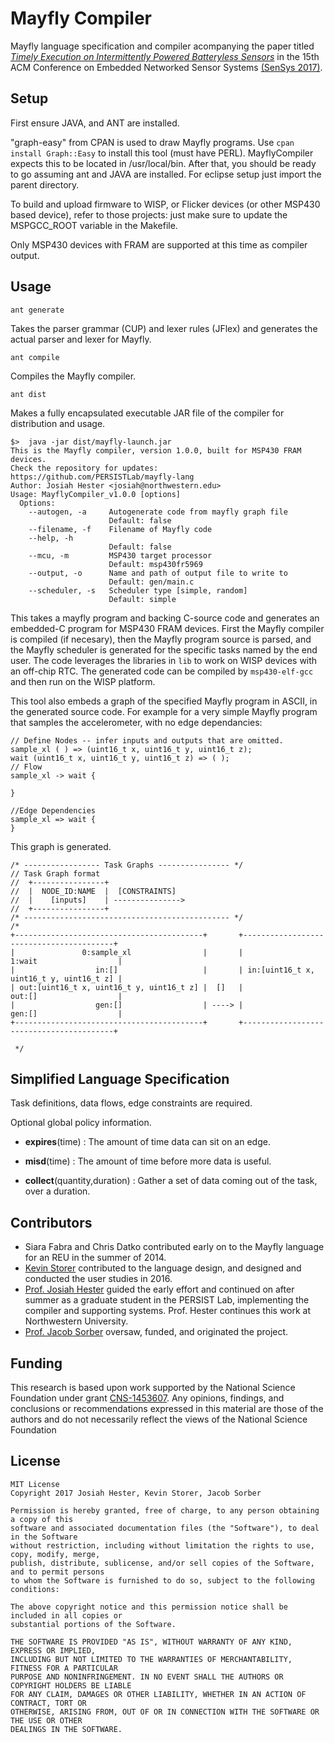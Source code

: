 Mayfly Compiler
======

Mayfly language specification and compiler acompanying the paper titled [*Timely Execution on Intermittently Powered Batteryless Sensors*](http://josiahhester.com/cv/files/mayflysensys2017.pdf) in the 15th ACM Conference on Embedded Networked Sensor Systems [(SenSys 2017)](http://sensys.acm.org/2017/).

## Setup
First ensure JAVA, and ANT are installed.

"graph-easy" from CPAN is used to draw Mayfly programs. Use `cpan install Graph::Easy` to install this tool (must have PERL). MayflyCompiler expects this to be located in /usr/local/bin.
After that, you should be ready to go assuming ant and JAVA are installed. For eclipse setup just import the parent directory.

To build and upload firmware to WISP, or Flicker devices (or other MSP430 based device), refer to those projects: just make sure to update the MSPGCC_ROOT variable in the Makefile.

Only MSP430 devices with FRAM are supported at this time as compiler output.

## Usage

`ant generate`

Takes the parser grammar (CUP) and lexer rules (JFlex) and generates the actual parser and lexer for Mayfly.

`ant compile`

Compiles the Mayfly compiler.

`ant dist`

Makes a fully encapsulated executable JAR file of the compiler for distribution and usage.

	$>	java -jar dist/mayfly-launch.jar
	This is the Mayfly compiler, version 1.0.0, built for MSP430 FRAM devices.
	Check the repository for updates: https://github.com/PERSISTLab/mayfly-lang
	Author: Josiah Hester <josiah@northwestern.edu>
	Usage: MayflyCompiler_v1.0.0 [options]
	  Options:
	    --autogen, -a     Autogenerate code from mayfly graph file
	                      Default: false
	    --filename, -f    Filename of Mayfly code
	    --help, -h
	                      Default: false
	    --mcu, -m         MSP430 target processor
	                      Default: msp430fr5969
	    --output, -o      Name and path of output file to write to
	                      Default: gen/main.c
	    --scheduler, -s   Scheduler type [simple, random]
	                      Default: simple


This takes a mayfly program and backing C-source code and generates an embedded-C program for MSP430 FRAM devices. First the Mayfly compiler is compiled (if necesary), then the Mayfly program source is parsed, and the Mayfly scheduler is generated for the specific tasks named by the end user. The code leverages the libraries in `lib` to work on WISP devices with an off-chip RTC. The generated code can be compiled by `msp430-elf-gcc` and then run on the WISP platform.

This tool also embeds a graph of the specified Mayfly program in ASCII, in the generated source code. For example for a very simple Mayfly program that samples the accelerometer, with no edge dependancies:

	// Define Nodes -- infer inputs and outputs that are omitted.
	sample_xl ( ) => (uint16_t x, uint16_t y, uint16_t z);
	wait (uint16_t x, uint16_t y, uint16_t z) => ( );
	// Flow
	sample_xl -> wait {
		
	}
	
	//Edge Dependencies
	sample_xl => wait {
	}

This graph is generated.

	/* ----------------- Task Graphs ---------------- */
	// Task Graph format
	//	+----------------+
	//	|  NODE_ID:NAME  |  [CONSTRAINTS]
	//	|    [inputs]    | --------------->
	//	+----------------+
	/* ---------------------------------------------- */
	/*
	+------------------------------------------+       +-----------------------------------------+
	|               0:sample_xl                |       |                 1:wait                  |
	|                  in:[]                   |       | in:[uint16_t x, uint16_t y, uint16_t z] |
	| out:[uint16_t x, uint16_t y, uint16_t z] |  []   |                 out:[]                  |
	|                  gen:[]                  | ----> |                 gen:[]                  |
	+------------------------------------------+       +-----------------------------------------+
	
	 */

## Simplified Language Specification
Task definitions, data flows, edge constraints are required. 

Optional global policy information. 

- **expires**(time) : The amount of time data can sit on an edge.

- **misd**(time) : The amount of time before more data is useful.

- **collect**(quantity,duration) : Gather a set of data coming out of the task, over a duration.


## Contributors

- Siara Fabra and Chris Datko contributed early on to the Mayfly language for an REU in the summer of 2014.
- [Kevin Storer](https://kevinstorer.com/) contributed to the language design, and designed and conducted the user studies in 2016.
- [Prof. Josiah Hester](http://josiahhester.com/cv/) guided the early effort and continued on after summer as a graduate student in the PERSIST Lab, implementing the compiler and supporting systems. Prof. Hester continues this work at Northwestern University.
- [Prof. Jacob Sorber](https://people.cs.clemson.edu/~jsorber/) oversaw, funded, and originated the project.

## Funding 

This research is based upon work supported by the National Science Foundation under grant [CNS-1453607](https://nsf.gov/awardsearch/showAward?AWD_ID=1453607). Any opinions, findings, and conclusions or recommendations expressed in this material are those of the authors and do not necessarily reflect the views of the National Science Foundation

## License

	MIT License
	Copyright 2017 Josiah Hester, Kevin Storer, Jacob Sorber

	Permission is hereby granted, free of charge, to any person obtaining a copy of this 
	software and associated documentation files (the "Software"), to deal in the Software 
	without restriction, including without limitation the rights to use, copy, modify, merge, 
	publish, distribute, sublicense, and/or sell copies of the Software, and to permit persons 
	to whom the Software is furnished to do so, subject to the following conditions:

	The above copyright notice and this permission notice shall be included in all copies or 
	substantial portions of the Software.

	THE SOFTWARE IS PROVIDED "AS IS", WITHOUT WARRANTY OF ANY KIND, EXPRESS OR IMPLIED, 
	INCLUDING BUT NOT LIMITED TO THE WARRANTIES OF MERCHANTABILITY, FITNESS FOR A PARTICULAR 
	PURPOSE AND NONINFRINGEMENT. IN NO EVENT SHALL THE AUTHORS OR COPYRIGHT HOLDERS BE LIABLE 
	FOR ANY CLAIM, DAMAGES OR OTHER LIABILITY, WHETHER IN AN ACTION OF CONTRACT, TORT OR 
	OTHERWISE, ARISING FROM, OUT OF OR IN CONNECTION WITH THE SOFTWARE OR THE USE OR OTHER 
	DEALINGS IN THE SOFTWARE.